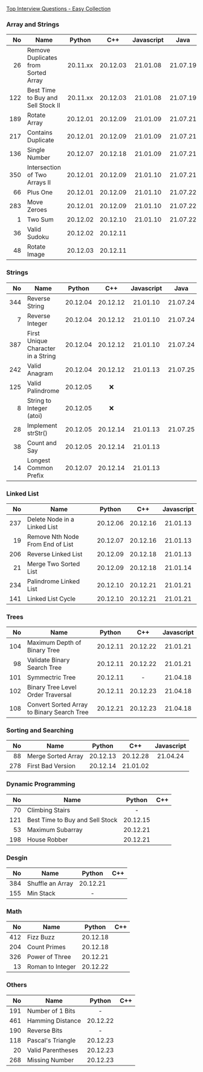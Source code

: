 [Top Interview Questions - Easy Collection](https://leetcode.com/explore/interview/card/top-interview-questions-easy/)

### Array and Strings

|  No | Name                                |  Python  |   C++    | Javascript |   Java   |
|----:|-------------------------------------|:--------:|:--------:|:----------:|:--------:|
|  26 | Remove Duplicates from Sorted Array | 20.11.xx | 20.12.03 |  21.01.08  | 21.07.19 |
| 122 | Best Time to Buy and Sell Stock II  | 20.11.xx | 20.12.03 |  21.01.08  | 21.07.19 |
| 189 | Rotate Array                        | 20.12.01 | 20.12.09 |  21.01.09  | 21.07.21 |
| 217 | Contains Duplicate                  | 20.12.01 | 20.12.09 |  21.01.09  | 21.07.21 |
| 136 | Single Number                       | 20.12.07 | 20.12.18 |  21.01.09  | 21.07.21 |
| 350 | Intersection of Two Arrays II       | 20.12.01 | 20.12.09 |  21.01.10  | 21.07.21 |
|  66 | Plus One                            | 20.12.01 | 20.12.09 |  21.01.10  | 21.07.22 |
| 283 | Move Zeroes                         | 20.12.01 | 20.12.09 |  21.01.10  | 21.07.22 |
|   1 | Two Sum                             | 20.12.02 | 20.12.10 |  21.01.10  | 21.07.22 |
|  36 | Valid Sudoku                        | 20.12.02 | 20.12.11 |            |          |
|  48 | Rotate Image                        | 20.12.03 | 20.12.11 |            |          |

### Strings

|  No | Name                               |  Python  |   C++    | Javascript |   Java   |
|----:|------------------------------------|:--------:|:--------:|:----------:|:--------:|
| 344 | Reverse String                     | 20.12.04 | 20.12.12 |  21.01.10  | 21.07.24 |
|   7 | Reverse Integer                    | 20.12.04 | 20.12.12 |  21.01.10  | 21.07.24 |
| 387 | First Unique Character in a String | 20.12.04 | 20.12.12 |  21.01.10  | 21.07.24 |
| 242 | Valid Anagram                      | 20.12.04 | 20.12.12 |  21.01.13  | 21.07.25 |
| 125 | Valid Palindrome                   | 20.12.05 |   :x:    |            |          |
|   8 | String to Integer (atoi)           | 20.12.05 |   :x:    |            |          |
|  28 | Implement strStr()                 | 20.12.05 | 20.12.14 |  21.01.13  | 21.07.25 |
|  38 | Count and Say                      | 20.12.05 | 20.12.14 |  21.01.13  |          |
|  14 | Longest Common Prefix              | 20.12.07 | 20.12.14 |  21.01.13  |          |

### Linked List

|  No | Name                             |  Python  |   C++    | Javascript |
|----:|----------------------------------|:--------:|:--------:|:----------:|
| 237 | Delete Node in a Linked List     | 20.12.06 | 20.12.16 |  21.01.13  |
|  19 | Remove Nth Node From End of List | 20.12.07 | 20.12.16 |  21.01.13  |
| 206 | Reverse Linked List              | 20.12.09 | 20.12.18 |  21.01.13  |
|  21 | Merge Two Sorted List            | 20.12.09 | 20.12.18 |  21.01.14  |
| 234 | Palindrome Linked List           | 20.12.10 | 20.12.21 |  21.01.21  |
| 141 | Linked List Cycle                | 20.12.10 | 20.12.21 |  21.01.21  |

### Trees

|  No | Name                                       |  Python  |   C++    | Javascript |
|----:|--------------------------------------------|:--------:|:--------:|:----------:|
| 104 | Maximum Depth of Binary Tree               | 20.12.11 | 20.12.22 |  21.01.21  |
|  98 | Validate Binary Search Tree                | 20.12.11 | 20.12.22 |  21.01.21  |
| 101 | Symmectric Tree                            | 20.12.11 |    -     |  21.04.18  |
| 102 | Binary Tree Level Order Traversal          | 20.12.11 | 20.12.23 |  21.04.18  |
| 108 | Convert Sorted Array to Binary Search Tree | 20.12.21 | 20.12.23 |  21.04.18  |

### Sorting and Searching

|  No | Name               |  Python  |   C++    | Javascript |
|----:|--------------------|:--------:|:--------:|:----------:|
|  88 | Merge Sorted Array | 20.12.13 | 20.12.28 |  21.04.24  |
| 278 | First Bad Version  | 20.12.14 | 21.01.02 |            |

### Dynamic Programming

|  No | Name                            |  Python  | C++ |
|----:|---------------------------------|:--------:|:---:|
|  70 | Climbing Stairs                 |    -     |     |
| 121 | Best Time to Buy and Sell Stock | 20.12.15 |     |
|  53 | Maximum Subarray                | 20.12.21 |     |
| 198 | House Robber                    | 20.12.21 |     |

### Desgin

|  No | Name             |  Python  | C++ |
|----:|------------------|:--------:|:---:|
| 384 | Shuffle an Array | 20.12.21 |     |
| 155 | Min Stack        |    -     |     |

### Math

|  No | Name             |  Python  | C++ |
|----:|------------------|:--------:|:---:|
| 412 | Fizz Buzz        | 20.12.18 |     |
| 204 | Count Primes     | 20.12.18 |     |
| 326 | Power of Three   | 20.12.21 |     |
|  13 | Roman to Integer | 20.12.22 |     |

### Others

|  No | Name              |  Python  | C++ |
|----:|-------------------|:--------:|:---:|
| 191 | Number of 1 Bits  |    -     |     |
| 461 | Hamming Distance  | 20.12.22 |     |
| 190 | Reverse Bits      |    -     |     |
| 118 | Pascal's Triangle | 20.12.23 |     |
|  20 | Valid Parentheses | 20.12.23 |     |
| 268 | Missing Number    | 20.12.23 |     |